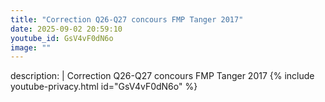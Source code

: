 ```yaml
---
title: "Correction Q26-Q27 concours FMP Tanger 2017"
date: 2025-09-02 20:59:10 
youtube_id: GsV4vF0dN6o
image: ""
---
```

description: |
  Correction Q26-Q27 concours FMP Tanger 2017
{% include youtube-privacy.html id="GsV4vF0dN6o" %}
